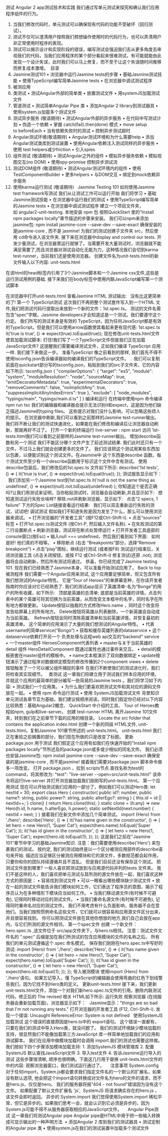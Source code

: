 测试
Angular 2 app测试技术和实践
我们通过写单元测试来探究和确认我们应用程序组件的行为。
1. 当我们修改代码时，单元测试可以确保现有代码的功能不受破坏（回归测试）。
2. 测试不仅可以澄清用户按照我们预想操作使用时的代码行为，也可以弄清用户非正常使用时程序的表现。
3. 测试可以揭示设计和实现阶段的错误，编写测试会强迫我们去从更多角度去审视我们的代码，当我们应用程序的某个部分看起来很难测试，有可能就能由此发现一个设计失误，此时我们可以马上修复，而不至于让这个失误随时间推移而修复成本激增。
 目录
1. Jasmine测试101
• 浏览器中运行Jasmine tests的步骤
• 基础Jasmine测试技能
• 使用TypeScript编写简单Jasmine tests
• 在浏览器中调试测试程序
1. 被测应用
2. 类测试
• 测试Angular外部的简单类
• 放置测试文件
• 用systemJS加载测试文件
1. 管道测试
• 测试简单Angular Pipe 类
• 添加Angular 2 library到测试器具
• 使用system.js加载多个测试文件
1. 测试异步服务 (敬请期待)
• 测试Angular外部的异步服务
• 在代码中写测试计划
• 伪造一个依赖
• 掌握 catch(fail).then(done) 模式
• move setup to beforeEach
• 当有依赖失败时的测试
• 控制异步测试超时
 
1. Angular测试环境(敬请期待)
• Angular测试环境和为什么需要help
• 添加Angular测试类库到测试装置
• 使用Angular依赖注入测试同样的异步服务
• 使用 test helpers减少friction
• 引入spies
1. 组件测试 (敬请期待)
• 测试Angular之外的组件
• 模拟异步服务依赖
• 模拟视图交互(no DOM)
• 使用spy-promise 控制异步测试流
1. 测试DOM组件 (敬请期待)
• 测试Angular测试环境内的组件
• 使用TestComponentBuilder
• 更多helpers
• 与DOM交互
• 绑定到mock依赖异步服务
1. 使用karma运行测试 (敬请期待)
 
Jasmine Testing 101
如何使用Jasmine test framework写测试
我们从让测试工作可以运行开始
我们将学习
• 基础Jasmine测试技能
• 在浏览器中运行我们的测试
• 使用TypeScript编写简单的Jasmine tests
• 在浏览器中调试测试程序
建立一个项目文件夹，如 angular2-unit-testing.
本地安装 npm 包
按照QuickStart 里的“Install npm packages locally”章节描述的步骤来安装。
我们可以npm来添加jasmine包:
npm install jasmine-core --save-dev --save-exact
确保安装的是jasmine-core , 而不是 jasmine!
为我们的测试创建子文件夹 src，然后使用 cd命令进入该文件夹.
接下来在浏览器中display and control our tests.
开发少量测试，在浏览器里运行就够了。当需要开发大量测试时，浏览器就不能满足需要了,而且浏览器对测试自动化无能为力，这种情况我们会切到karma test-runner，当前我们还是使用浏览器。
创建文件名为unit-tests.html的新文件输入以下内容:
unit-tests.html
<!DOCTYPE html> <html> <head> <meta http-equiv="content-type" content="text/html;charset=utf-8"> <title>Ng App Unit Tests</title> <link rel="stylesheet" href="node_modules/jasmine-core/lib/jasmine-core/jasmine.css"> <script src="node_modules/jasmine-core/lib/jasmine-core/jasmine.js"></script> <script src="node_modules/jasmine-core/lib/jasmine-core/jasmine-html.js"></script> <script src="node_modules/jasmine-core/lib/jasmine-core/boot.js"></script> </head> <body> </body> </html>
在该html的head标签内引用了3个Jasmine脚本和一个Jasmine css文件,这些是运行测试用例的基础.
接下来我们在body标签中使用内联JavaScript编写第一个测试脚本
<body> <!-- Unit Testing Chapter #1: Proof of life. --> <script> it('true is true', function(){ expect(true).toEqual(true); }); </script> </body>
在浏览器中打开unit-tests.html 查看Jasmine HTML 测试输出:
 
没有比这更简单的了!
第一个 TypeScript测试
这次我们不再把整个测试套件写入到一个HTML 文件,我们把测试代码行提取出来放到一个新的文件：1st.spec.ts。
测试的文件名需包含“spec”字眼，Jasmine developers才会知道这是一个测试。我们要遵守这个约定。
我们所写的测试本身是有效的 TypeScript，因为任何JavaScript都是有效的TypeScript。但是我们可以使用arrow函数使其看起来更有现代感:
1st.spec.ts
it('true is true', () => expect(true).toEqual(true));
现在修改unit-tests.html文件使其加载测试脚本:
<script src="1st.spec.js"></script>
打住!我们写了一个TypeScript文件但是我们正在加载JavaScript文件?
这提醒我们需要编译测试文件，正如我们编译 TypeScript 应用一样. 我们接下来做这一步。
准备TypeScript
像之前看到的那样, 我们首先不得不使用tsconfig.json告诉编译器如何编译我们的TypeScript文件。  .
我们可以复制前面在quickstart部分写的tsconfig.json，粘贴到我们的src子文件夹，它的内容如下所示:
tsconfig.json
{ "compilerOptions": { "target": "es5", "module": "system", "moduleResolution": "node", "sourceMap": true, "emitDecoratorMetadata": true, "experimentalDecorators": true, "removeComments": false, "noImplicitAny": true, "suppressImplicitAnyIndexErrors": true }, "exclude": [ "node_modules", "typings/main", "typings/main.d.ts" ] }
编译和运行
在终端中使用npm 命令编译
npm run tsc
我们的编辑器和编译器会提示无法识别it和expect，这是因为他们缺乏描述Jasmine的typing files。 这些提示对我们没什么影响，可以忽略这些烦人的提示。
在浏览器中刷新,我们可以看到之前那样的Jasmine test-runner输出。
我们将不断让我们的测试快速进化，如果能在我们修改和编译后让浏览器自动刷新，那就再好不过了。
打开一个新的终端运行 live-server :
npm start
访问 1st-tests.html我们可以看到之前那样的Jasmine test-runner输出。
增加describe函数和另一个测试
我们不能区分哪个文件产生了前述测试结果. 我们此时还只有一个文件，不过马上我们就会创建更多的文件了。
我们应该把这个测试用某些东西加以包裹，以便能识别这个测试文件。在Jasmine中 这个东西是describe 函数。每个测试文件至少有一个describe函数用于标识这个文件中含有测试。
使用describe包装后，我们修改后的1st.spec.ts 文件如下所示:
describe('1st tests', () => { it('true is true', () => expect(true).toEqual(true)); });
测试报告显示如下：
 
我们添加另一个Jasmine test到1st.spec.ts
it('null is not the same thing as undefined', () => expect(null).not.toEqual(undefined) );
你知道这个是否正确吗?让我们用测试来证明，当你粘贴测试时，浏览器会自动刷新,并且显示如下:
 
想知道测试运行失败长啥样? 移除.not并刷新浏览器，显示如下:
 
点击“2 specs, 1 failure” 下方的Spec List链接查看运行结果:
 
我们可以双击重新运行失败的测试，试试吧!
调试测试
假如我们不知道失败是因为发生了什么，那么可以使用浏览器来调试。
• 打开浏览器的“开发者工具” (按F12或Ctrl-Shift-I).
• 点击“sources” 标签
• 打开1st.spec.ts测试文件 (按Ctrl-P, 然后输入文件名称).
• 在失败测试的第二行设置断点
• 刷新浏览器，测试将在断点处暂停运行
• 打开开发者工具底部的console窗口(按Esc)
• 输入null === undefined，然后我们看到如下界面:
 
如何是好! 他们真的不相等。
• 移除断点 (右击 “Breakpoints”部分，选择“Remove breakpoint”)
• 点击“play”图标，继续运行测试 (或者按F8)
测试运行结束后，关闭浏览器工具 (点击关闭按钮，或按 F12 或Ctrl-Shift-I)
修复测试(还原 .not); 浏览器将会自动刷新，然后所有测试将通过。
恭喜，你已经完成了Jasmine testing 101.
现在我们已经熟悉了Jasmine本身，可以准备开始测试应用了。
Back to top
被测程序
我们需要一个Angular应用来测试, 这个应用要足够简单，但又包含所有我们想测试的Angular特性。
它是“Tour of Heroes”的单屏幕变种，在你读开发者指南时你应该对它已经熟悉了.
我们的测试app显示了英雄清单-名为“Bonge”的用户的所有收藏，如下所示:
 
顶部是英雄的总清单; 底部是当前英雄的详情。点击列表中的某个英雄可将其切换为当前英雄，从而改变文本框中的名字，同时名字在所有地方都做更新。
Update按钮以独裁的方式修改Hero.name ，同时这个改变将宣告给屏幕上的所有地方。
Delete按钮将英雄从列表删除，一个新英雄会自动成为当前英雄。 
Refresh按钮会同时清除英雄清单和当前英雄详情，并恢复最初的英雄清单。
这个简单的应用演示了大量的我们想测试的Angular特性。
• 代表username的简单service(“Bongo”)
• 获取和缓存英雄列表的dataservice
• 这个dataservice依赖打开另一个 负责处理与远程web api交互的“backend” service
• 一个master组件 HeroesComponent代表列表
• master与关于当前英雄的detail 组件 HeroDetailComponent 既通过属性也通过事件来交互。
• detail的模板嵌套在master组件的模板中。
• name文本框演示了双向数据绑定
• update按钮演示了通过程序对数据绑定模型的修改传播到2个component views
• delete按钮触发了一个可以被父组件捕捉的事件
在我们不断使我们的测试进化时，我们将检查其实现细节。
 
类测试
这一章我们将建立用于测试我们样本应用的环境，并就这个应用的最简单的部分编写一些简易的Jasmine tests 。我们将学习如下内容:
• 测试我们一个应用类。
• 为什么我们更喜欢把测试文件和其对应的源码文件放在一起。
• 使用 npm 命令运行测试
• 使用 SystemJS加载测试文件
背景知识
单元测试各章节互为基础，我们建议按顺序阅读。同时我们假定你已经对以下内容比较熟悉：基础Angular2概念、 QuickStart 中介绍的工具、 Tour of Heroes教程如npm, gulp和live-server。
创建 test-runner HTML
离开Jasmine 101文件夹，转到我们在之前章节下载的应用的根目录。
Locate the src folder that contains the application index.html
创建一个新的同级 HTML文件, unit-tests.html，复制Jasmine 101章节所述的 unit-tests.html。
unit-tests.html
<!DOCTYPE html> <html> <head> <meta http-equiv="content-type" content="text/html;charset=utf-8"> <title>Ng App Unit Tests</title> <link rel="stylesheet" href="node_modules/jasmine-core/lib/jasmine-core/jasmine.css"> <script src="node_modules/jasmine-core/lib/jasmine-core/jasmine.js"></script> <script src="node_modules/jasmine-core/lib/jasmine-core/jasmine-html.js"></script> <script src="node_modules/jasmine-core/lib/jasmine-core/boot.js"></script> </head> <body> </body> </html>
我们正在重拾之前搁置的部分，我们现在所做的只是改变了标题。
更新package.json 用于测试
我们假定这个应用有如我们在快速开始的"Install npm packages locally"节所述及的package.json或多或少相似的同名文件。
我们必须也安装Jasmine包:
npm install jasmine-core --save-dev --save-exact
确保安装的是jasmine-core , 而不是jasmine!
接着我们需要对package.json 脚本命令做多一项改变。
打开 package.json ，拉到 scripts节点.查找名称为test的command，将其修改为:
"test": "live-server --open=src/unit-tests.html"
该命令将运行live-server 并打开浏览器加载我们刚刚写的unit-tests.html。
第一个应用测试
现在可以开始测试我们应用的一部分了，例如我们可以测试Hero类:
let nextId = 30; export class Hero { constructor( public id?: number, public name?: string, public power?: string, public alterEgo?: string ) { this.id = id || nextId++; } clone() { return Hero.clone(this); } static clone = (h:any) => new Hero(h.id, h.name, h.alterEgo, h.power); static setNextId(next:number) { nextId = next; } }
接着我们在新文件中添加几个简单测试。
import {Hero} from './hero'; describe('Hero', () => { it('has name given in the constructor', () => { let hero = new Hero(1, 'Super Cat'); expect(hero.name).toEqual('Super Cat'); }); it('has id given in the constructor', () => { let hero = new Hero(1, 'Super Cat'); expect(hero.id).toEqual(1); }); });
这是我们之前在"Jasmine 101"章节中学习的基础Jasmine知识.
注意：我们需要使用describe('Hero') 来包裹我们的测试。
按约定, 我们的测试始终是以一个区分被测应用部件的describe语句来开始.
描述应当足够区分被测应用模块和它的源文件，多数规范都会起作用，只要你和你的团队持续遵循并且不混乱。
但是我们目前还没有保存这个测试。
把测试文件放到哪里?
一些人喜欢把测试放到与应用源代码并列的tests 文件夹。
我们不是这样的人，我们喜欢把单元测试与其所测的源文件放在一起，我们喜欢这种方式的原因是：
• 容易找到测试文件
• 可以一眼看出哪些模块缺少测试文件
• 放在一起的测试文件能告诉我们模块如何工作，它们表达了程序员的意图，揭示了程序员认为在多种情形下模块应当如何工作。
• 当我们移动源文件(有时候不可避免), 记得同时移动对应的测试文件。
• 当我们重命名源文件(有时候不可避免), 记得同时重命名对应的测试文件。
我们不用考虑有什么负面影响，服务器不会在意他们。当我们按照惯例命名这些文件，它们就可以很容易和应用源文件区分出来，并且很容易找到。
你可以把测试文件放在其他你想放的地方,我们自己会放在app内，与它们所测的源文件相邻。
第一个spec文件
创建 一个新文件：hero.spec.ts ,该文件位于 src/app文件夹下，与hero.ts相邻。
注意：测试文件文件名的 ".spec" 后缀是加在我们所测试的包含应用模块的文件的名称之后。
所有我们的单元测试遵循这个.spec 命名模式。
保存我们刚刚在hero.spec.ts中写好的测试:
import {Hero} from './hero'; describe('Hero', () => { it('has name given in the constructor', () => { let hero = new Hero(1, 'Super Cat'); expect(hero.name).toEqual('Super Cat'); }); it('has id given in the constructor', () => { let hero = new Hero(1, 'Super Cat'); expect(hero.id).toEqual(1); }); });
导入被测模块
使用import {Hero} from './hero'语句。
如果忘记导入，懂 TypeScript的编辑器会使用弯曲的红色下划线警告我们，因为它找不到Hero类的定义。
更新unit-tests.html
接下来，我们更新unit-tests.html文件，添加一个对我们新hero.spec.ts文件的引用。删除内联测试代码，修正后的 The revised 相关 HTML如下所示:
<script src="app/hero.js"></script> <script src="app/hero.spec.js"></script>
运行失败
观察浏览器 (在线服务器会重新加载页面)，浏览器显示如下：
 
Jasmine显示："things are so bad that I'm not running any tests."
打开浏览器的开发者工具 (F12, Ctrl-Shift-i). 发现一个错误:
Uncaught ReferenceError: System is not defined
 
使用SystemJS加载测试
这个错误的直接原因是hero.ts中的 export语句。 这个错误一直都有，只要在我们的测试中导入Hero类，就没问题了。
我们的测试环境缺少模块加载的支持，很显然我们不能像加载第三方JavaScript 库一样简单地加载我们的应用和测试脚本。
我们在应用中做模块加载时会调用 import.我们的测试也需要这样做。
我们按如下四个步骤添加模块加载支持:
1. 添加SystemJS 模块管理库
2. 配置SystemJS 默认查找JavaScript文件
3. 导入test文件
4. 告诉Jasmine运行导入的测试
这些步骤很清晰, 顺序也很明确。下面这几行用于替换 unit-tests.html文件的<body>中的内容:
<body> <!-- #1. add the system.js library --> <script src="node_modules/systemjs/dist/system-polyfills.js"></script> <script src="node_modules/systemjs/dist/system.src.js"></script> <script> // #2. Configure systemjs to use the .js extension // for imports from the app folder System.config({ packages: { 'app': {defaultExtension: 'js'} } }); // #3. Import the spec file explicitly System.import('app/hero.spec') // #4. wait for all imports to load ... // then re-execute `window.onload` which // triggers the Jasmine test-runner start // or explain what went wrong. .then(window.onload) .catch(console.error.bind(console)); </script> </body>
观察浏览器窗口，我们测试运行通过了。
 
 
注意事项
System.config
对于任何import，System.js都会要求我们指定文件名的一个默认的扩展名，如果没有默认选项, 他会把这个import语句转换成对文件名为hero的文件的请求，而不是hero.js，仅仅是hero。 我们的服务器将报"404 - not found"错误因为没有这个文件。
如果配置了默认文件扩展名 'js',  SystemJS 将请求确实存在的hero.js ，该文件会即时返回。
异步的 System.import
我们觉得使用System.import 稀松平常，但它是异步的。如果我们思考一会，就会认识到它必须是异步的，因为System.js可能不得不从服务器获取相应的JavaScript文件。
 
 
Angular Pipe测试
这一章我们将测试Angular pipe
Angular pipe是HTML中用于把一些输入转换成可显示输出的一种声明方法 
• 添加Angular 2 库到我们的测试器具
• 测试定制的Angular pipe 类
• 使用system.js在我们的测试装置中加载多个测试文件
